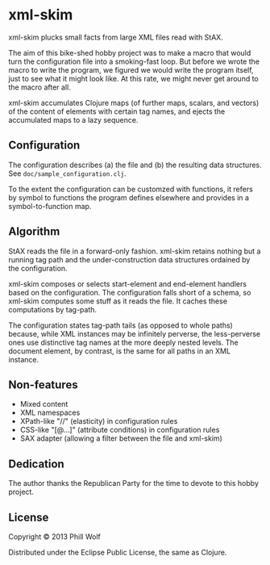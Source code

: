 # xml-skim

xml-skim plucks small facts from large XML files read with StAX.

The aim of this bike-shed hobby project was to make a macro that would
turn the configuration file into a smoking-fast loop.  But before we
wrote the macro to write the program, we figured we would write the
program itself, just to see what it might look like.  At this rate, we
might never get around to the macro after all. 

xml-skim accumulates Clojure maps (of further maps, scalars, and
vectors) of the content of elements with certain tag names, and ejects
the accumulated maps to a lazy sequence.

## Configuration

The configuration describes (a) the file and (b) the resulting data
structures.  See `doc/sample_configuration.clj`.

To the extent the configuration can be customzed with functions, it
refers by symbol to functions the program defines elsewhere and
provides in a symbol-to-function map.

## Algorithm

StAX reads the file in a forward-only fashion.  xml-skim retains
nothing but a running tag path and the under-construction data
structures ordained by the configuration.

xml-skim composes or selects start-element and end-element handlers
based on the configuration.  The configuration falls short of a
schema, so xml-skim computes some stuff as it reads the file.  It
caches these computations by tag-path.

The configuration states tag-path tails (as opposed to whole paths)
because, while XML instances may be infinitely perverse, the
less-perverse ones use distinctive tag names at the more deeply nested
levels.  The document element, by contrast, is the same for all paths
in an XML instance.

## Non-features

* Mixed content
* XML namespaces
* XPath-like "//" (elasticity) in configuration rules
* CSS-like "[@...]" (attribute conditions) in configuration rules
* SAX adapter (allowing a filter between the file and xml-skim)

## Dedication

The author thanks the Republican Party for the time to devote to this
hobby project.

## License

Copyright © 2013 Phill Wolf

Distributed under the Eclipse Public License, the same as Clojure.


